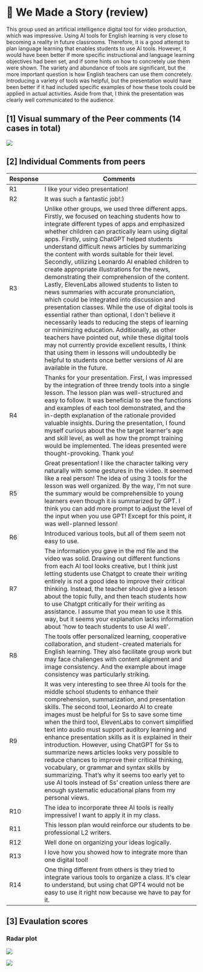 # 💙 We Made a Story (review)

This group used an artificial intelligence digital tool for video production, which was impressive. Using AI tools for English learning is very close to becoming a reality in future classrooms. Therefore, it is a good attempt to plan language learning that enables students to use AI tools. However, it would have been better if more specific instructional and language learning objectives had been set, and if some hints on how to concretely use them were shown. The variety and abundance of tools are significant, but the more important question is how English teachers can use them concretely. Introducing a variety of tools was helpful, but the presentation would have been better if it had included specific examples of how these tools could be applied in actual activities. Aside from that, I think the presentation was clearly well communicated to the audience.

## [1] Visual summary of the Peer comments (14 cases in total)

![](https://github.com/MK316/Spring2024/blob/main/DLTESOL/project/WCG4.png)

## [2] Individual Comments from peers

|Response	|Comments|
|--|--|
|R1| I like your video presentation!|
|R2	|It was such a fantastic job!:) |
|R3	|Unlike other groups, we used three different apps. Firstly, we focused on teaching students how to integrate different types of apps and emphasized whether children can practically learn using digital apps. Firstly, using ChatGPT helped students understand difficult news articles by summarizing the content with words suitable for their level. Secondly, utilizing Leonardo AI enabled children to create appropriate illustrations for the news, demonstrating their comprehension of the content. Lastly, ElevenLabs allowed students to listen to news summaries with accurate pronunciation, which could be integrated into discussion and presentation classes. While the use of digital tools is essential rather than optional, I don't believe it necessarily leads to reducing the steps of learning or minimizing education. Additionally, as other teachers have pointed out, while these digital tools may not currently provide excellent results, I think that using them in lessons will undoubtedly be helpful to students once better versions of AI are available in the future.|
|R4|Thanks for your presentation. First, I was impressed by the integration of three trendy tools into a single lesson. The lesson plan was well-structured and easy to follow. It was beneficial to see the functions and examples of each tool demonstrated, and the in-depth explanation of the rationale provided valuable insights. During the presentation, I found myself curious about the the target learner's age and skill level, as well as how the prompt training would be implemented. The ideas presented were thought-provoking. Thank you!|
|R5	|Great presentation! I like the character talking very naturally with some gestures in the video. It seemed like a real person! The idea of using 3 tools for the lesson was well organized. By the way, I'm not sure the summary would be comprehensible to young learners even though it is summarized by GPT. I think you can add more prompt to adjust the level of the input when you use GPT! Except for this point, it was well-planned lesson!|
|R6	|Introduced various tools, but all of them seem not easy to use.|
|R7	|The information you gave in the md file and the video was solid. Drawing out different functions from each AI tool looks creative, but I think just letting students use Chatgpt to create their writing entirely is not a good idea to improve their critical thinking. Instead, the teacher should give a lesson about the topic fully, and then teach students how to use Chatgpt critically for their writing as assistance. I assume that you mean to use it this way, but it seems your explanation lacks information about 'how to teach students to use AI well'.|
|R8	|The tools offer personalized learning, cooperative collaboration, and student-created materials for English learning. They also facilitate group work but may face challenges with content alignment and image consistency. And the example about image consistency was particularly striking.|
|R9	|It was very interesting to see three AI tools for the middle school students to enhance their comprehension, summarization, and presentation skills. The second tool, Leonardo AI to create images must be helpful for Ss to save some time when the third tool, ElevenLabs to convert simplified text into audio must support auditory learning and enhance presentation skills as it is explained in their introduction. However, using ChatGPT for Ss to summarize news articles looks very possible to reduce chances to improve their critical thinking, vocabulary, or grammar and syntax skills by summarizing. That’s why it seems too early yet to use AI tools instead of Ss’ creation unless there are enough systematic educational plans from my personal views.|
|R10|The idea to incorporate three AI tools is really impressive! I want to apply it in my class.	|
|R11|This lesson plan would reinforce our students to be professional L2 writers.	|
|R12|	Well done on organizing your ideas logically.|
|R13|I love how you showed how to integrate more than one digital tool!	|
|R14|One thing different from others is they tried to integrate various tools to organize a class. It's clear to understand, but using chat GPT4 would not be easy to use it right now because we have to pay for it.	|

## [3] Evaulation scores

### Radar plot
![](https://github.com/MK316/Spring2024/blob/main/DLTESOL/data/radar-total.png)

![](https://github.com/MK316/Spring2024/blob/main/DLTESOL/data/radar-G4.png)


